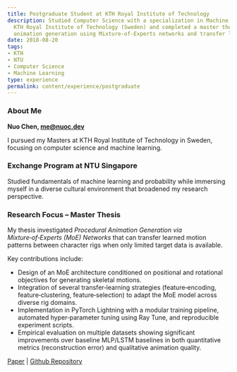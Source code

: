 ```yaml
---
title: Postgraduate Student at KTH Royal Institute of Technology
description: Studied Computer Science with a specialization in Machine Learning at
  KTH Royal Institute of Technology (Sweden) and completed a master thesis on procedural
  animation generation using Mixture‑of‑Experts networks and transfer learning techniques.
date: 2018-08-20
tags:
- KTH
- NTU
- Computer Science
- Machine Learning
type: experience
permalink: content/experience/postgraduate
---
```


### About Me
**Nuo Chen, me@nuoc.dev**

I pursued my Masters at KTH Royal Institute of Technology in Sweden, focusing on computer science and machine learning.

### Exchange Program at NTU Singapore

Studied fundamentals of machine learning and probability while immersing myself in a diverse cultural environment that broadened my research perspective.

### Research Focus – Master Thesis
My thesis investigated *Procedural Animation Generation via Mixture‑of‑Experts (MoE) Networks* that can transfer learned motion patterns between character rigs when only limited target data is available.

Key contributions include:
- Design of an MoE architecture conditioned on positional and rotational objectives for generating skeletal motions.
- Integration of several transfer‑learning strategies (feature‑encoding, feature‑clustering, feature‑selection) to adapt the MoE model across diverse rig domains.
- Implementation in PyTorch Lightning with a modular training pipeline, automated hyper‑parameter tuning using Ray Tune, and reproducible experiment scripts.
- Empirical evaluation on multiple datasets showing significant improvements over baseline MLP/LSTM baselines in both quantitative metrics (reconstruction error) and qualitative animation quality.

[Paper](https://kth.diva-portal.org/smash/record.jsf?pid=diva2%3A1635572&dswid=5826) | [Github Repository](https://github.com/Neroro64/Deep-learning-based-rig-agnostic-encoding)